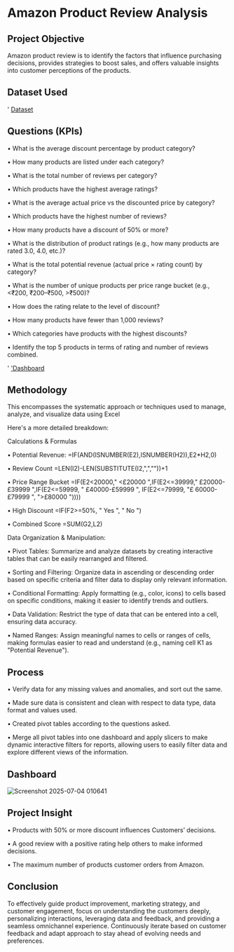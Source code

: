 # Amazon Product Review Analysis

## Project Objective

Amazon product review is to identify the factors that influence purchasing decisions, provides strategies to boost sales, and offers valuable insights into customer perceptions of the products.

## Dataset Used
' <a href="https://github.com/Marryah007/Amazon_Data_Analysis_Dashboard/blob/main/Amazon%20Product%20Review.xlsx">Dataset</a>

## Questions (KPIs)

•	What is the average discount percentage by product category?

•	How many products are listed under each category?

•	What is the total number of reviews per category? 

•	Which products have the highest average ratings?

•	What is the average actual price vs the discounted price by category? 

•	Which products have the highest number of reviews? 

•	How many products have a discount of 50% or more?

•	What is the distribution of product ratings (e.g., how many products are rated 3.0, 4.0, etc.)? 

•	What is the total potential revenue (actual price × rating count) by category? 

•	What is the number of unique products per price range bucket (e.g., <₹200, ₹200–₹500, >₹500)?

•	How does the rating relate to the level of discount?

•	How many products have fewer than 1,000 reviews?

•	Which categories have products with the highest discounts?

•	Identify the top 5 products in terms of rating and number of reviews combined.

' <a href="https://github.com/Marryah007/Amazon_Data_Analysis_Dashboard/blob/main/Screenshot%202025-07-04%20010641.png">'Dashboard <a/>

## Methodology

This encompasses the systematic approach or techniques used to manage, analyze, and visualize data using Excel

Here's a more detailed breakdown:

Calculations & Formulas

•	Potential Revenue:
=IF(AND(ISNUMBER(E2),ISNUMBER(H2)),E2*H2,0)

•	Review Count
=LEN(I2)-LEN(SUBSTITUTE(I2,",",""))+1

•	Price Range Bucket
=IF(E2<20000," <£20000 ",IF(E2<=39999," £20000-£39999 ",IF(E2<=59999, " £40000-£59999 ", IF(E2<=79999, "£ 60000-£79999 ", ">£80000 "))))

•	High Discount
=IF(F2>=50%, " Yes ", " No ")

•	Combined Score
=SUM(G2,L2)

Data Organization & Manipulation:

•	Pivot Tables:
Summarize and analyze datasets by creating interactive tables that can be easily rearranged and filtered. 

•	 Sorting and Filtering:
Organize data in ascending or descending order based on specific criteria and filter data to display only relevant information. 

•	 Conditional Formatting:
Apply formatting (e.g., color, icons) to cells based on specific conditions, making it easier to identify trends and outliers. 

•	 Data Validation:
Restrict the type of data that can be entered into a cell, ensuring data accuracy. 

•	Named Ranges:
Assign meaningful names to cells or ranges of cells, making formulas easier to read and understand (e.g., naming cell K1 as "Potential Revenue").



## Process

•	Verify data for any missing values and anomalies, and sort out the same.

•	Made sure data is consistent and clean with respect to data type, data format and values used.

•	Created pivot tables according to the questions asked.

•	Merge all pivot tables into one dashboard and apply slicers to make dynamic interactive filters for reports, allowing users to easily filter data and explore different views of the information.

## Dashboard
![Screenshot 2025-07-04 010641](https://github.com/user-attachments/assets/91377832-5cfb-4103-9a7a-bf6e2f4477ac)


## Project Insight

•	Products with 50% or more discount influences Customers’ decisions.

•	A good review with a positive rating help others to make informed decisions.

•	The maximum number of products customer orders from Amazon.

## Conclusion

To effectively guide product improvement, marketing strategy, and customer engagement, focus on understanding the customers deeply, personalizing interactions, leveraging data and feedback, and providing a seamless omnichannel experience. Continuously iterate based on customer feedback and adapt approach to stay ahead of evolving needs and preferences. 
